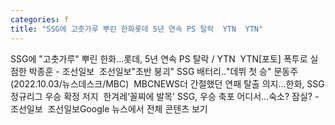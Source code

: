 ```yaml
---
categories: f
title: "SSG에 고춧가루 뿌린 한화롯데 5년 연속 PS 탈락  YTN  YTN"
---
```

SSG에 "고춧가루" 뿌린 한화...롯데, 5년 연속 PS 탈락 / YTN&nbsp;&nbsp;YTN[포토] 폭투로 실점한 박종훈 - 조선일보&nbsp;&nbsp;조선일보"초반 붕괴" SSG 배터리‥"데뷔 첫 승" 문동주 (2022.10.03/뉴스데스크/MBC)&nbsp;&nbsp;MBCNEWS더 간절했던 연패 탈출 의지…한화, SSG 정규리그 우승 확정 저지&nbsp;&nbsp;한겨레‘꼴찌에 발목’ SSG, 우승 축포 어디서…숙소? 잠실? - 조선일보&nbsp;&nbsp;조선일보Google 뉴스에서 전체 콘텐츠 보기